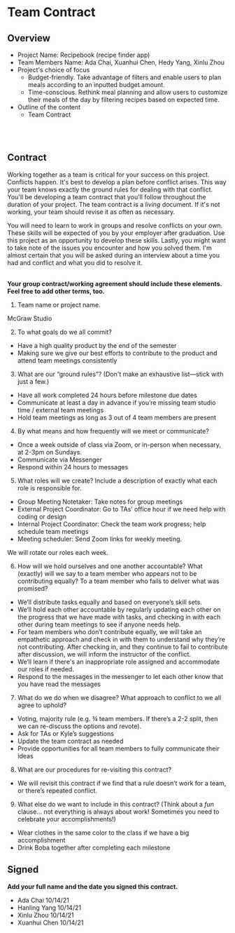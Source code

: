 # Team Contract

## Overview
- Project Name: Recipebook (recipe finder app)
- Team Members Name: Ada Chai, Xuanhui Chen, Hedy Yang, Xinlu Zhou
- Project's choice of focus
    - Budget-friendly. Take advantage of filters and enable users to plan meals according to an inputted budget amount. 
    - Time-conscious. Rethink meal planning and allow users to customize their meals of the day by filtering recipes based on expected time. 
- Outline of the content
    - Team Contract
</br>
</br>

## Contract

Working together as a team is critical for your success on this project. Conflicts happen. It's best to develop a plan before conflict arises. This way your team knows exactly the ground rules for dealing with that conflict. You'll be developing a team contract that you'll follow throughout the duration of your project. The team contract is a *living* document. If it's not working, your team should revise it as often as necessary.

You will need to learn to work in groups and resolve conflicts on your own. These skills will be expected of you by your employer after graduation. Use this project as an opportunity to develop these skills. Lastly, you might want to take note of the issues you encounter and how you solved them. I'm almost certain that you will be asked during an interview about a time you had and conflict and what you did to resolve it.
</br>
</br>

**Your group contract/working agreement should include these elements. Feel free to add other terms, too.**

1. Team name or project name.

McGraw Studio 

2. To what goals do we all commit?

- Have a high quality product by the end of the semester
- Making sure we give our best efforts to contribute to the product and attend team meetings consistently 

3. What are our “ground rules”? (Don't make an exhaustive list—stick with just a few.)

- Have all work completed 24 hours before milestone due dates 
- Communicate at least a day in advance if you’re missing team studio time / external team meetings
- Hold team meetings as long as 3 out of 4 team members are present


4. By what means and how frequently will we meet or communicate?

- Once a week outside of class via Zoom, or in-person when necessary, at 2-3pm on Sundays.
- Communicate via Messenger 
- Respond within 24 hours to messages 


5. What roles will we create? Include a description of exactly what each role is responsible for.

- Group Meeting Notetaker: Take notes for group meetings
- External Project Coordinator: Go to TAs’ office hour if we need help with coding or design
- Internal Project Coordinator: Check the team work progress; help schedule team meetings
- Meeting scheduler: Send Zoom links for weekly meeting.

We will rotate our roles each week.

6. How will we hold ourselves and one another accountable? What (exactly) will we say to a team member who appears not to be contributing equally? To a team member who fails to deliver what was promised?

- We’ll distribute tasks equally and based on everyone’s skill sets.
- We’ll hold each other accountable by regularly updating each other on the progress that we have made with tasks, and checking in with each other during team meetings to see if anyone needs help. 
- For team members who don’t contribute equally, we will take an empathetic approach and check in with them to understand why they’re not contributing. After checking in, and they continue to fail to contribute after discussion, we will inform the instructor of the conflict.
- We’ll learn if there's an inappropriate role assigned and accommodate our roles if needed. 
- Respond to the messages in the messenger to let each other know that you have read the messages

7. What do we do when we disagree? What approach to conflict to we all agree to uphold?

- Voting, majority rule (e.g. ¾ team members. If there’s a 2-2 split, then we can re-discuss the options and revote). 
- Ask for TAs or Kyle’s suggestions
- Update the team contract as needed
- Provide opportunities for all team members to fully communicate their ideas


8. What are our procedures for re-visiting this contract?

- We will revisit this contract if we find that a rule doesn’t work for a team, or there’s repeated conflict.

9. What else do we want to include in this contract? (Think about a *fun* clause... not everything is always about work! Sometimes you need to celebrate your accomplishments!)

- Wear clothes in the same color to the class if we have a big accomplishment
- Drink Boba together after completing each milestone


## Signed

**Add your full name and the date you signed this contract.**

- Ada Chai 10/14/21
- Hanling Yang 10/14/21
- Xinlu Zhou 10/14/21
- Xuanhui Chen 10/14/21